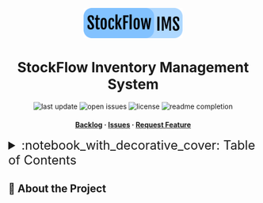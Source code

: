 <a id="readme-top"></a>

<div align="center">
<img src="assets/logo.svg" alt="logo" width="200" height="auto" />
<h1>StockFlow Inventory Management System</h1>

<!-- Badges -->
<p>
    <a href="https://github.com/StockFLowIMS/Docs/commits/Dev/" style="text-decoration:none">
        <img src="https://img.shields.io/github/last-commit/StockFlowIMS/Docs" alt="last update" />
    </a>
    <a href="https://github.com/StockFlowIMS/Docs/issues/" style="text-decoration:none">
        <img src="https://img.shields.io/github/issues/StockFlowIMS/Docs" alt="open issues" />
    </a>
    <a href="https://github.com/StockFLowIMS/Docs/blob/Dev/LICENSE" style="text-decoration:none">
        <img src="https://img.shields.io/github/license/StockFlowIMS/Docs" alt="license" />
    </a>
    <a href="https://github.com/StockFLowIMS/Docs/blob/Dev/README.md" style="text-decoration:none">
        <img src="https://img.shields.io/badge/Readme%20completion-15%25-blue" alt="readme completion" />
    </a>
</p>
   
<h4>
    <a href="https://github.com/orgs/StockFLowIMS/projects/1">Backlog</a>
    <span> · </span>
    <a href="https://github.com/StockFLowIMS/Docs/issues">Issues</a>
    <span> · </span>
    <a href="https://github.com/StockFLowIMS/Docs/issues">Request Feature</a>
</h4>

</div>

<details>
  <summary style="font-size: 25px"> :notebook_with_decorative_cover: Table of Contents</summary>
  <ol>
  </ol>
</details>

## :star2: About the Project
